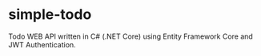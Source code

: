 # simple-todo
Todo WEB API written in C# (.NET Core) using Entity Framework Core and JWT Authentication.

